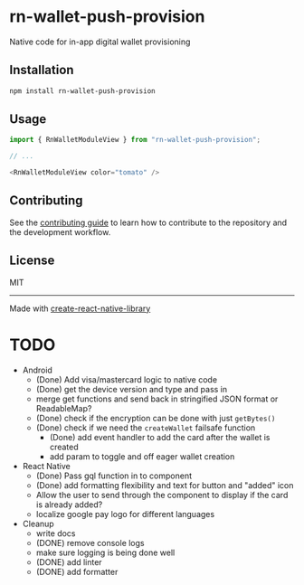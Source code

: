 # rn-wallet-push-provision

Native code for in-app digital wallet provisioning

## Installation

```sh
npm install rn-wallet-push-provision
```

## Usage

```js
import { RnWalletModuleView } from "rn-wallet-push-provision";

// ...

<RnWalletModuleView color="tomato" />
```

## Contributing

See the [contributing guide](CONTRIBUTING.md) to learn how to contribute to the repository and the development workflow.

## License

MIT

---

Made with [create-react-native-library](https://github.com/callstack/react-native-builder-bob)


# TODO
- Android
    - (Done) Add visa/mastercard logic to native code
    - (Done) get the device version and type and pass in
    - merge get functions and send back in stringified JSON format or ReadableMap?
    - (Done) check if the encryption can be done with just `getBytes()`
    - (Done) check if we need the `createWallet` failsafe function
        - (Done) add event handler to add the card after the wallet is created
        - add param to toggle and off eager wallet creation
- React Native
    - (Done) Pass gql function in to component
    - (Done) add formatting flexibility and text for button and "added" icon
    - Allow the user to send through the component to display if the card is already added?
    - localize google pay logo for different languages
- Cleanup
    - write docs
    - (DONE) remove console logs
    - make sure logging is being done well
    - (DONE) add linter
    - (DONE) add formatter
